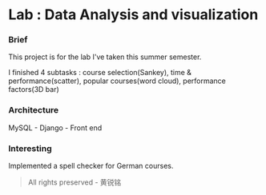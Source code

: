# Lab : Data Analysis and visualization

### Brief

This project is for the lab I've taken this summer semester.

I finished 4 subtasks : course selection(Sankey), time & performance(scatter), popular courses(word cloud), performance factors(3D bar)

### Architecture

MySQL - Django - Front end 

### Interesting

Implemented a spell checker for German courses.





> All rights preserved - 黄锐铭